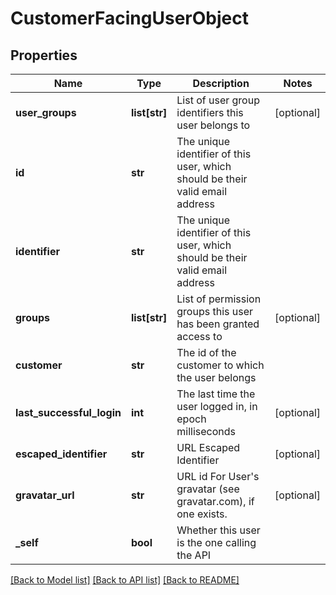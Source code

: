 # CustomerFacingUserObject

## Properties
Name | Type | Description | Notes
------------ | ------------- | ------------- | -------------
**user_groups** | **list[str]** | List of user group identifiers this user belongs to | [optional] 
**id** | **str** | The unique identifier of this user, which should be their valid email address | 
**identifier** | **str** | The unique identifier of this user, which should be their valid email address | 
**groups** | **list[str]** | List of permission groups this user has been granted access to | [optional] 
**customer** | **str** | The id of the customer to which the user belongs | 
**last_successful_login** | **int** | The last time the user logged in, in epoch milliseconds | [optional] 
**escaped_identifier** | **str** | URL Escaped Identifier | [optional] 
**gravatar_url** | **str** | URL id For User&#39;s gravatar (see gravatar.com), if one exists. | [optional] 
**_self** | **bool** | Whether this user is the one calling the API | 

[[Back to Model list]](../README.md#documentation-for-models) [[Back to API list]](../README.md#documentation-for-api-endpoints) [[Back to README]](../README.md)


